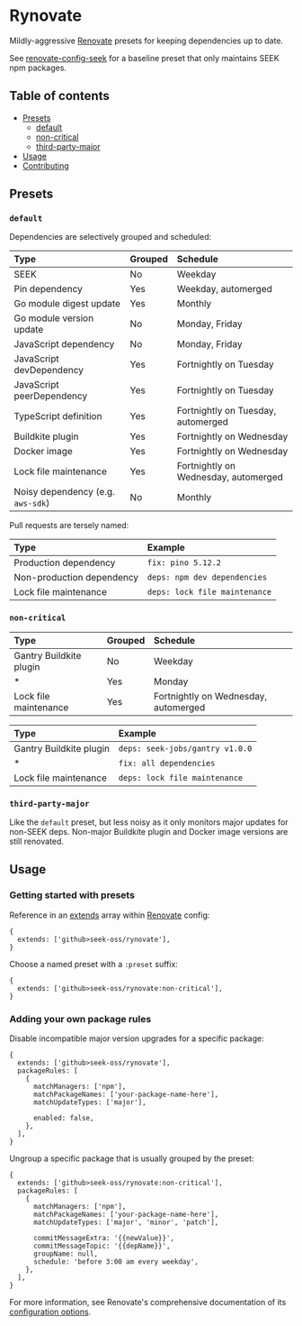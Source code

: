 # Rynovate

Mildly-aggressive [Renovate] presets for keeping dependencies up to date.

See [renovate-config-seek] for a baseline preset that only maintains SEEK npm packages.

[renovate]: https://renovatebot.com/
[renovate-config-seek]: https://github.com/seek-oss/renovate-config-seek

## Table of contents

- [Presets](#presets)
  - [default](#default)
  - [non-critical](#non-critical)
  - [third-party-major](#third-party-major)
- [Usage](#usage)
- [Contributing](https://github.com/seek-oss/rynovate/blob/master/CONTRIBUTING.md)

## Presets

### `default`

Dependencies are selectively grouped and scheduled:

| Type                              | Grouped | Schedule                             |
| :-------------------------------- | :------ | :----------------------------------- |
| SEEK                              | No      | Weekday                              |
| Pin dependency                    | Yes     | Weekday, automerged                  |
| Go module digest update           | Yes     | Monthly                              |
| Go module version update          | No      | Monday, Friday                       |
| JavaScript dependency             | No      | Monday, Friday                       |
| JavaScript devDependency          | Yes     | Fortnightly on Tuesday               |
| JavaScript peerDependency         | Yes     | Fortnightly on Tuesday               |
| TypeScript definition             | Yes     | Fortnightly on Tuesday, automerged   |
| Buildkite plugin                  | Yes     | Fortnightly on Wednesday             |
| Docker image                      | Yes     | Fortnightly on Wednesday             |
| Lock file maintenance             | Yes     | Fortnightly on Wednesday, automerged |
| Noisy dependency (e.g. `aws-sdk`) | No      | Monthly                              |

Pull requests are tersely named:

| Type                      | Example                       |
| :------------------------ | :---------------------------- |
| Production dependency     | `fix: pino 5.12.2`            |
| Non-production dependency | `deps: npm dev dependencies`  |
| Lock file maintenance     | `deps: lock file maintenance` |

### `non-critical`

| Type                    | Grouped | Schedule                             |
| :---------------------- | :------ | :----------------------------------- |
| Gantry Buildkite plugin | No      | Weekday                              |
| \*                      | Yes     | Monday                               |
| Lock file maintenance   | Yes     | Fortnightly on Wednesday, automerged |

| Type                    | Example                         |
| :---------------------- | :------------------------------ |
| Gantry Buildkite plugin | `deps: seek-jobs/gantry v1.0.0` |
| \*                      | `fix: all dependencies`         |
| Lock file maintenance   | `deps: lock file maintenance`   |

### `third-party-major`

Like the `default` preset, but less noisy as it only monitors major updates for non-SEEK deps.
Non-major Buildkite plugin and Docker image versions are still renovated.

## Usage

### Getting started with presets

Reference in an [extends] array within [Renovate] config:

[extends]: https://renovatebot.com/docs/configuration-options/#extends

```json5
{
  extends: ['github>seek-oss/rynovate'],
}
```

Choose a named preset with a `:preset` suffix:

```json5
{
  extends: ['github>seek-oss/rynovate:non-critical'],
}
```

### Adding your own package rules

Disable incompatible major version upgrades for a specific package:

```json5
{
  extends: ['github>seek-oss/rynovate'],
  packageRules: [
    {
      matchManagers: ['npm'],
      matchPackageNames: ['your-package-name-here'],
      matchUpdateTypes: ['major'],

      enabled: false,
    },
  ],
}
```

Ungroup a specific package that is usually grouped by the preset:

```json5
{
  extends: ['github>seek-oss/rynovate:non-critical'],
  packageRules: [
    {
      matchManagers: ['npm'],
      matchPackageNames: ['your-package-name-here'],
      matchUpdateTypes: ['major', 'minor', 'patch'],

      commitMessageExtra: '{{newValue}}',
      commitMessageTopic: '{{depName}}',
      groupName: null,
      schedule: 'before 3:00 am every weekday',
    },
  ],
}
```

For more information, see Renovate's comprehensive documentation of its [configuration options].

[configuration options]: https://docs.renovatebot.com/configuration-options
